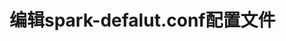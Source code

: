 编辑spark-defalut.conf配置文件
=================================================================================
